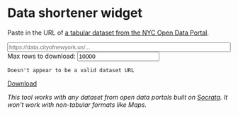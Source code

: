 # Data shortener widget

Paste in the URL of [a tabular dataset from the NYC Open Data Portal](https://data.cityofnewyork.us/browse?limitTo=datasets).

<p>
  <input id="url" placeholder="https://data.cityofnewyork.us/..." style="width: 100%">
  <label for="count">Max rows to download:</label>
  <input type="number" name="count" value="10000" required>
</p>

```{warning}
Doesn't appear to be a valid dataset URL
```

<p>
  <!-- https://getbootstrap.com/docs/4.0/components/buttons/ -->
  <a href="" id="download" class="btn btn-secondary disabled" target="_blank" role="button" aria-disabled="true">Download</a>
</p>
<script src="_static/shorten.js"></script>

_This tool works with any dataset from open data portals built on [Socrata](https://dev.socrata.com/). It won't work with non-tabular formats like Maps._

